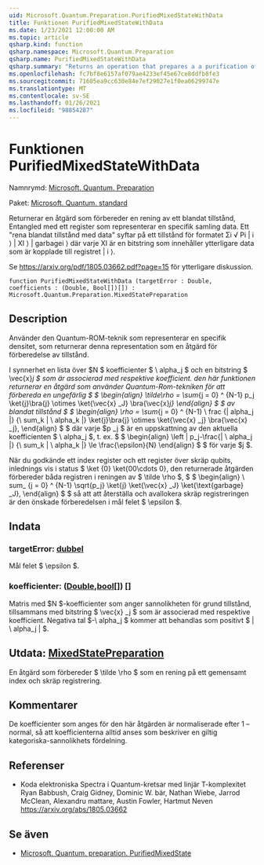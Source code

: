 ```yaml
---
uid: Microsoft.Quantum.Preparation.PurifiedMixedStateWithData
title: Funktionen PurifiedMixedStateWithData
ms.date: 1/23/2021 12:00:00 AM
ms.topic: article
qsharp.kind: function
qsharp.namespace: Microsoft.Quantum.Preparation
qsharp.name: PurifiedMixedStateWithData
qsharp.summary: "Returns an operation that prepares a a purification of a given mixed\rstate, entangled with a register representing a given collection of data.\rA \"purified mixed state with data\" refers to a state of the form Σᵢ √\U0001D45Dᵢ |\U0001D456⟩ |\U0001D465ᵢ⟩ |garbageᵢ⟩,\rwhere each \U0001D465ᵢ is a bitstring encoding additional data associated with the register |\U0001D456⟩.\r\rSee https://arxiv.org/pdf/1805.03662.pdf?page=15 for further discussion."
ms.openlocfilehash: fc7bf8e6157af079ae4233ef45e67ce8ddfb8fe3
ms.sourcegitcommit: 71605ea9cc630e84e7ef29027e1f0ea06299747e
ms.translationtype: MT
ms.contentlocale: sv-SE
ms.lasthandoff: 01/26/2021
ms.locfileid: "98854287"
---
```

# <a name="purifiedmixedstatewithdata-function"></a>Funktionen PurifiedMixedStateWithData

Namnrymd: [Microsoft. Quantum. Preparation](xref:Microsoft.Quantum.Preparation)

Paket: [Microsoft. Quantum. standard](https://nuget.org/packages/Microsoft.Quantum.Standard)


Returnerar en åtgärd som förbereder en rening av ett blandat tillstånd, Entangled med ett register som representerar en specifik samling data.
Ett "rena blandat tillstånd med data" syftar på ett tillstånd för formatet Σi √ Pi | i ⟩ | XI ⟩ | garbagei ⟩ där varje XI är en bitstring som innehåller ytterligare data som är kopplade till registret | i ⟩.

Se https://arxiv.org/pdf/1805.03662.pdf?page=15 för ytterligare diskussion.

```qsharp
function PurifiedMixedStateWithData (targetError : Double, coefficients : (Double, Bool[])[]) : Microsoft.Quantum.Preparation.MixedStatePreparation
```


## <a name="description"></a>Description

Använder den Quantum-ROM-teknik som representerar en specifik densitet, som returnerar denna representation som en åtgärd för förberedelse av tillstånd.

I synnerhet en lista över $N $ koefficienter $ \ alpha_j $ och en bitstring $ \vec{x}_j $ som är associerad med respektive koefficient. den här funktionen returnerar en åtgärd som använder Quantum-Rom-tekniken för att förbereda en ungefärlig $ $ \begin{align} \tilde\rho = \sum_{j = 0} ^ {N-1} p_j \ket{j}\bra{j} \otimes \ket{\vec{x} _J} \bra{\vec{x}_j} \end{align} $ $ av blandat tillstånd $ $ \begin{align} \rho = \sum_{j = 0} ^ {N-1} \ frac {| alpha_j |} {\ sum_k | \ alpha_k |} \ket{j}\bra{j} \otimes \ket{\vec{x} _j} \bra{\vec{x} _j}, \end{align} $ $ där varje $p _j $ är en uppskattning av den aktuella koefficienten $ \ alpha_j $, t. ex. $ $ \begin{align} \left | p_j-\frac{| \ alpha_j |} {\ sum_k | \ alpha_k |} \le \frac{\epsilon}{N} \end{align} $ $ för varje $j $.

När du godkände ett index register och ett register över skräp qubits, inlednings vis i status $ \ket {0} \ket{00\cdots 0}, den returnerade åtgärden förbereder båda registren i reningen av $ \tilde \rho $, $ $ \begin{align} \ sum_ {j = 0} ^ {N-1} \sqrt{p_j} \ket{j} \ket{\vec{x} _J} \ket{\text{garbage} _J}, \end{align} $ $ så att att återställa och avallokera skräp registreringen är den önskade förberedelsen i mål felet $ \epsilon $.

## <a name="input"></a>Indata

### <a name="targeterror--double"></a>targetError: [dubbel](xref:microsoft.quantum.lang-ref.double)

Mål felet $ \epsilon $.


### <a name="coefficients--doublebool"></a>koefficienter: ([Double](xref:microsoft.quantum.lang-ref.double),[bool](xref:microsoft.quantum.lang-ref.bool)[]) []

Matris med $N $-koefficienter som anger sannolikheten för grund tillstånd, tillsammans med bitstring $ \vec{x} _j $ som är associerad med respektive koefficient.
Negativa tal $-\ alpha_j $ kommer att behandlas som positivt $ | \ alpha_j | $.



## <a name="output--mixedstatepreparation"></a>Utdata: [MixedStatePreparation](xref:Microsoft.Quantum.Preparation.MixedStatePreparation)

En åtgärd som förbereder $ \tilde \rho $ som en rening på ett gemensamt index och skräp registrering.

## <a name="remarks"></a>Kommentarer

De koefficienter som anges för den här åtgärden är normaliserade efter 1 – normal, så att koefficienterna alltid anses som beskriver en giltig kategoriska-sannolikhets fördelning.

## <a name="references"></a>Referenser

- Koda elektroniska Spectra i Quantum-kretsar med linjär T-komplexitet Ryan Babbush, Craig Gidney, Dominic W. bär, Nathan Wiebe, Jarrod McClean, Alexandru mattare, Austin Fowler, Hartmut Neven https://arxiv.org/abs/1805.03662

## <a name="see-also"></a>Se även

- [Microsoft. Quantum. preparation. PurifiedMixedState](xref:Microsoft.Quantum.Preparation.PurifiedMixedState)